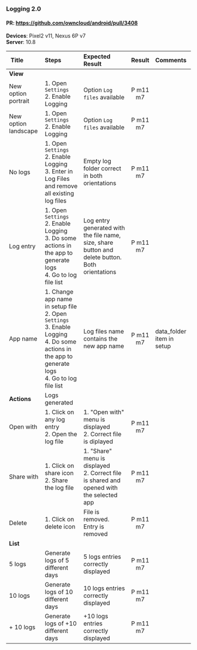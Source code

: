 ### Logging 2.0


#### PR: https://github.com/owncloud/android/pull/3408

**Devices**: Pixel2 v11, Nexus 6P v7<br>
**Server**: 10.8


| Title | Steps     | Expected Result | Result | Comments |
| :---- | :-------- | :-------------- | :----: | :------- |
|**View**||||
| New option portrait | 1. Open `Settings`<br>2. Enable Logging | Option `Log files` available | P m11 m7 |  |
| New option landscape | 1. Open `Settings`<br>2. Enable Logging | Option `Log files` available | P m11 m7|  |
| No logs | 1. Open `Settings`<br>2. Enable Logging<br>3. Enter in Log Files and remove all existing log files | Empty log folder correct in both orientations| P m11 m7|  |
| Log entry | 1. Open `Settings`<br>2. Enable Logging<br>3. Do some actions in the app to generate logs<br>4. Go to log file list | Log entry generated with the file name, size, share button and delete button. Both orientations | P m11 m7 |  |
| App name| 1. Change app name in setup file<br>2. Open `Settings`<br>3. Enable Logging<br>4. Do some actions in the app to generate logs<br>4. Go to log file list | Log files name contains the new app name| P m11 m7 | data_folder item in setup |
|**Actions**| Logs generated |||
| Open with | 1. Click on any log entry<br>2. Open the log file | 1. "Open with" menu is displayed<br>2. Correct file is diplayed | P m11 m7|  |
| Share with | 1. Click on share icon<br>2. Share the log file | 1. "Share" menu is displayed<br>2. Correct file is shared and opened with the selected app | P m11 m7 |  |
| Delete | 1. Click on delete icon| File is removed. Entry is removed | P m11 m7 |  |
|**List**||||
| 5 logs | Generate logs of 5 different days | 5 logs entries correctly displayed | P m11 m7|  |
| 10 logs | Generate logs of 10 different days | 10 logs entries correctly displayed | P m11 m7 |  |
| + 10 logs | Generate logs of +10 different days | +10 logs entries correctly displayed | P m11 m7 |  |